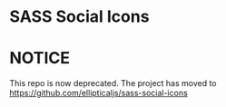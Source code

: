 SASS Social Icons
===========================

# NOTICE

This repo is now deprecated. The project has moved to https://github.com/ellipticaljs/sass-social-icons


